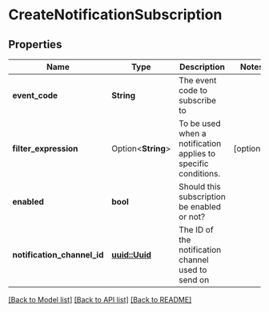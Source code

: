 # CreateNotificationSubscription

## Properties

Name | Type | Description | Notes
------------ | ------------- | ------------- | -------------
**event_code** | **String** | The event code to subscribe to | 
**filter_expression** | Option<**String**> | To be used when a notification applies to specific conditions. | [optional]
**enabled** | **bool** | Should this subscription be enabled or not? | 
**notification_channel_id** | [**uuid::Uuid**](uuid::Uuid.md) | The ID of the notification channel used to send on | 

[[Back to Model list]](../README.md#documentation-for-models) [[Back to API list]](../README.md#documentation-for-api-endpoints) [[Back to README]](../README.md)


